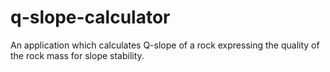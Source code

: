 # q-slope-calculator
An application which calculates Q-slope of a rock expressing the quality of the rock mass for slope stability.